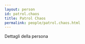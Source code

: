 ```yaml
---
layout: person
id: patrol.chaos
title: Patrol Chaos
permalink: people/patrol.chaos.html
---
```


Dettagli della persona
